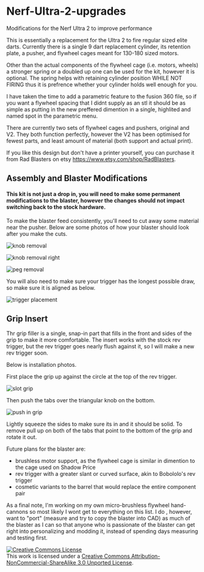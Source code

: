 # Nerf-Ultra-2-upgrades
Modifications for the Nerf Ultra 2 to improve performance

This is essentially a replacement for the Ultra 2 to fire regular sized elite darts. 
Currently there is a single 9 dart replacement cylinder, its retention plate, a pusher, and flywheel cages meant for 130-180 sized motors. 

Other than the actual components of the flywheel cage (i.e. motors, wheels) a stronger spring or a doubled up one can be used for the kit, however it is optional. 
The spring helps with retaining cylinder position WHILE NOT FIRING thus it is prefrence whether your cylinder holds well enough for you. 

I have taken the time to add a parametric feature to the fusion 360 file, so if you want a flywheel spacing that I didnt supply as an stl it should be as simple as putting in the new preffered dimention in a single, highlited and named spot in the parametric menu. 

There are currently two sets of flywheel cages and pushers, original and V2. They both function perfectly, however the V2 has been optimised for fewest parts, and least amount of material (both support and actual print). 

If you like this design but don't have a printer yourself, you can purchase it from Rad Blasters on etsy https://www.etsy.com/shop/RadBlasters.

## Assembly and Blaster Modifications

#### This kit is not just a drop in, you will need to make some permanent modifications to the blaster, however the changes should not impact switching back to the stock hardware.

To make the blaster feed consistently, you'll need to cut away some material near the pusher. 
Below are some photos of how your blaster should look after you make the cuts.

![knob removal](https://user-images.githubusercontent.com/44830532/75729258-1c258d80-5c9f-11ea-8cfb-54cff99ae610.jpg)

![knob removal right](https://user-images.githubusercontent.com/44830532/75854512-42cdec00-5da5-11ea-8c54-389c8b60d8b7.jpg)

![peg removal](https://user-images.githubusercontent.com/44830532/76170635-187f8400-6141-11ea-9681-406df10215be.jpg)

You will also need to make sure your trigger has the longest possible draw, so make sure it is aligned as below. 

![trigger placement](https://user-images.githubusercontent.com/44830532/75729209-03b57300-5c9f-11ea-90f6-0ef908935e13.jpg)

## Grip Insert

Thr grip filler is a single, snap-in part that fills in the front and sides of the grip to make it more comfortable.
The insert works with the stock rev trigger, but the rev trigger goes nearly flush against it, so I will make a new rev trigger soon. 

Below is installation photos.

First place the grip up against the circle at the top of the rev trigger.

![slot grip](https://user-images.githubusercontent.com/44830532/79177417-9de8fa80-7db7-11ea-8854-48ab8c5b531e.jpg)

Then push the tabs over the triangular knob on the bottom.

![push in grip](https://user-images.githubusercontent.com/44830532/79177543-edc7c180-7db7-11ea-8ca2-572a2208cfc5.jpg)

Lightly squeeze the sides to make sure its in and it should be solid. 
To remove pull up on both of the tabs that point to the bottom of the grip and rotate it out.

Future plans for the blaster are:
- brushless motor support, as the flywheel cage is similar in dimention to the cage used on Shadow Price
- rev trigger with a greater slant or curved surface, akin to Bobololo's rev trigger
- cosmetic variants to the barrel that would replace the entire component pair

As a final note, I'm working on my own micro-brushless flywheel hand-cannons so most likely I wont get to everything on this list. 
I do , however, want to "port" (measure and try to copy the blaster into CAD) as much of the blaster as I can so that anyone who is passionate of the blaster can get right into personalizing and modding it, instead of spending days measuring and testing first.

<a rel="license" href="http://creativecommons.org/licenses/by-nc-sa/3.0/"><img alt="Creative Commons License" style="border-width:0" src="https://i.creativecommons.org/l/by-nc-sa/3.0/88x31.png" /></a><br />This work is licensed under a <a rel="license" href="http://creativecommons.org/licenses/by-nc-sa/3.0/">Creative Commons Attribution-NonCommercial-ShareAlike 3.0 Unported License</a>.
